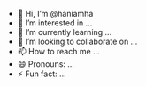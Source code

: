 - 👋 Hi, I’m @haniamha
- 👀 I’m interested in ...
- 🌱 I’m currently learning ...
- 💞️ I’m looking to collaborate on ...
- 📫 How to reach me ...
- 😄 Pronouns: ...
- ⚡ Fun fact: ...

<!---
haniamha/haniamha is a ✨ special ✨ repository because its `README.md` (this file) appears on your GitHub profile.
You can click the Preview link to take a look at your changes.
--->

